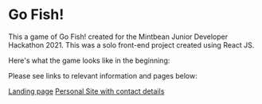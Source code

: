 # Go Fish!

This a game of Go Fish! created for the Mintbean Junior Developer Hackathon 2021.
This was a solo front-end project created using React JS. 

Here's what the game looks like in the beginning:



Please see links to relevant information and pages below:

[Landing page](https://pensive-saha-a9c9f8.netlify.app)
[Personal Site with contact details](https://hodeemmiller.com)
